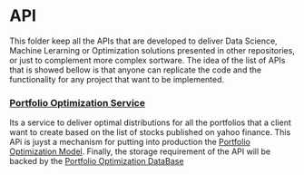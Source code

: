 # API
This folder keep all the APIs that are developed to deliver Data Science, Machine Lerarning or Optimization solutions presented in other repositories, or just to complement more complex sortware. The idea of the list of APIs that is showed bellow is that anyone can replicate the code and the functionality for any project that want to be implemented.

### [Portfolio Optimization Service](https://github.com/JuanPChicaC/WebDevelopment/tree/main/API/Portfolio%20Optimization%20Service)
Its a service to deliver optimal distributions for all the portfolios that a client want to create based on the list of stocks published on yahoo finance. This APi is juyst a mechanism for putting into production the [Portfolio Optimization Model](https://github.com/JuanPChicaC/Optimization/tree/main/Static%20Optimization/Portfolio%20Optimization%20Model). Finally, the storage requirement of the API will be backed by the [Portfolio Optimization DataBase](https://github.com/JuanPChicaC/DataBases/tree/main/SQL/Portfolio%20Optimization%20DataBase)
